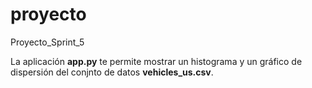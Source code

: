 # proyecto
Proyecto_Sprint_5

La aplicación **app.py** te permite mostrar un histograma y un gráfico de dispersión del conjnto de datos **vehicles_us.csv**.